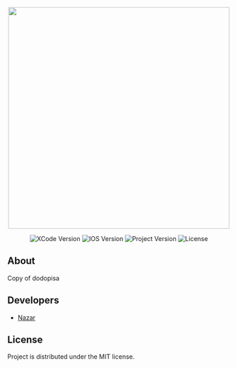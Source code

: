 <p align="center">
      <img src="https://docs.google.com/uc?id=1mmM68xJg80bkq7bIIbvwi37JJ5Tex5nb" height="500">
</p>

<p align="center">
   <img src="https://img.shields.io/badge/Engine-XCode13.0.0-blueviolet" alt="XCode Version">
   <img src="https://img.shields.io/badge/IOS-13.0-important" alt="IOS Version">
   <img src="https://img.shields.io/badge/Version-0.1.0(BETARealise)-success" alt="Project Version">
   <img src="https://img.shields.io/badge/License-MIT-informational" alt="License">
</p>

## About

Copy of dodopisa

## Developers

- [Nazar](https://github.com/namazii)

## License
Project is distributed under the MIT license.
